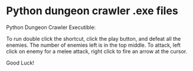 # Python dungeon crawler .exe files
 
Python Dungeon Crawler Executible:

To run double click the shortcut, click the
play button, and defeat all the enemies. The
number of enemies left is in the top middle.
To attack, left click on enemy for a melee attack,
right click to fire an arrow at the cursor.

Good Luck!